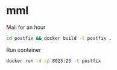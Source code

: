 # mml
Mail for an hour
```bash
cd postfix && docker build -t postfix .
```
Run container
```bash
docker run -d -p 8025:25 -t postfix
```